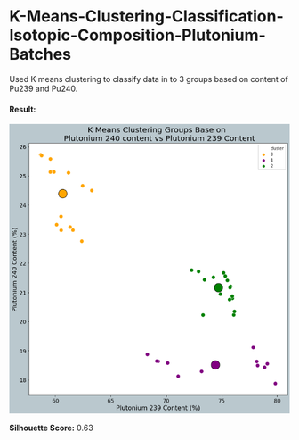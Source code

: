 # K-Means-Clustering-Classification-Isotopic-Composition-Plutonium-Batches

Used K means clustering to classify data in to 3 groups based on content of Pu239 and Pu240.

#### Result: 
![image](https://github.com/msiboni88/K-Means-Clustering-Classification-Isotopic-Composition-Plutonium-Batches/blob/master/images/clusters.png)

**Silhouette Score:** 0.63

